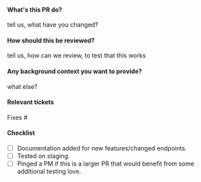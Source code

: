 #### What's this PR do?
tell us, what have you changed?

#### How should this be reviewed?
tell us, how can we review, to test that this works

#### Any background context you want to provide?
what else?

#### Relevant tickets
Fixes #

#### Checklist
- [ ] Documentation added for new features/changed endpoints.
- [ ] Tested on staging.
- [ ] Pinged a PM if this is a larger PR that would benefit from some additional testing love.